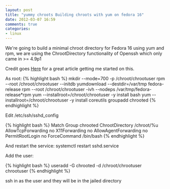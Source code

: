 ```yaml
---
layout: post
title: "yummy chroots Building chroots with yum on fedora 16"
date: 2012-03-07 16:59
comments: true
categories:
- linux
---
```


We're going to build a minimal chroot directory for Fedora 16 using yum and rpm, we are using the ChrootDirectory functionality of Openssh which only came in >= 4.9p1

Credit goes [Here](http://prefetch.net/articles/yumchrootlinux.html) for a great article getting me started on this.

As root:
{% highlight bash %}
mkdir --mode=700 -p /chroot/chrootuser
rpm --root /chroot/chrootuser --initdb
yumdownload --destdir=/var/tmp fedora-release
rpm --root /chroot/chrootuser -ivh --nodeps /var/tmp/fedora-release*rpm
yum --installroot=/chroot/chrootuser -y install bash
yum --installroot=/chroot/chrootuser -y install coreutils
groupadd chrooted
{% endhighlight %}

Edit /etc/ssh/sshd_config

{% highlight bash %}
Match Group chrooted
        ChrootDirectory /chroot/%u
        AllowTcpForwarding no
        X11Forwarding no
        AllowAgentForwarding no
        PermitRootLogin no
        ForceCommand /bin/bash
{% endhighlight %}

And restart the service: systemctl restart sshd.service

Add the user:

{% highlight bash %}
useradd -G chrooted -d /chroot/chrootuser chrootuser
{% endhighlight %}

ssh in as the user and they will be in the jailed directory
